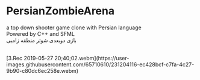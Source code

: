 # PersianZombieArena
a top down shooter game clone with Persian language  
Powered by C++ and SFML  
بازی دوبعدی شوتر منطقه زامبی

<br/>
[3.Rec 2019-05-27 20;40;02.webm](https://user-images.githubusercontent.com/65710610/231204116-ec428bcf-c7fa-4c27-9b90-c80dc6ec258e.webm)

